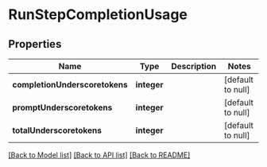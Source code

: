 # RunStepCompletionUsage

## Properties
Name | Type | Description | Notes
------------ | ------------- | ------------- | -------------
**completionUnderscoretokens** | **integer** |  | [default to null]
**promptUnderscoretokens** | **integer** |  | [default to null]
**totalUnderscoretokens** | **integer** |  | [default to null]

[[Back to Model list]](../README.md#documentation-for-models) [[Back to API list]](../README.md#documentation-for-api-endpoints) [[Back to README]](../README.md)


